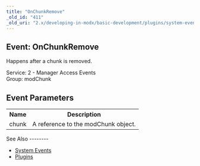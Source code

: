 ```yaml
---
title: "OnChunkRemove"
_old_id: "411"
_old_uri: "2.x/developing-in-modx/basic-development/plugins/system-events/onchunkremove"
---
```


Event: OnChunkRemove
--------------------

Happens after a chunk is removed.

Service: 2 - Manager Access Events   
Group: modChunk

Event Parameters
----------------

<table><tbody><tr><th>Name</th><th>Description</th></tr><tr><td>chunk</td><td>A reference to the modChunk object.</td></tr></tbody></table>See Also
--------

- [System Events](developing-in-modx/basic-development/plugins/system-events "System Events")
- [Plugins](developing-in-modx/basic-development/plugins "Plugins")